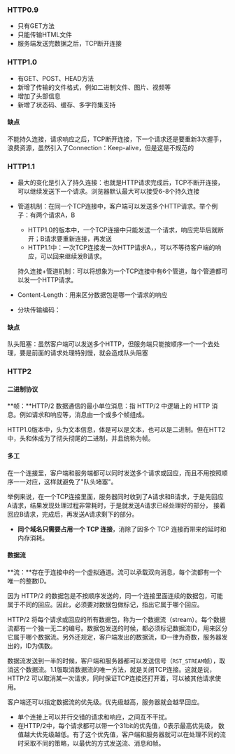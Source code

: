 ### HTTP0.9

- 只有GET方法
- 只能传输HTML文件
- 服务端发送完数据之后，TCP断开连接

### HTTP1.0

- 有GET、POST、HEAD方法
- 新增了传输的文件格式，例如二进制文件、图片、视频等
- 增加了头部信息
- 新增了状态码、缓存、多字符集支持

#### 缺点

不能持久连接，请求响应之后，TCP断开连接，下一个请求还是要重新3次握手，浪费资源，虽然引入了Connection：Keep-alive，但是这是不规范的

### HTTP1.1

- 最大的变化是引入了持久连接：也就是HTTP请求完成后，TCP不断开连接，可以继续发送下一个请求。浏览器默认最大可以接受6-8个持久连接

- 管道机制：在同一个TCP连接中，客户端可以发送多个HTTP请求。举个例子：有两个请求A，B

  - HTTP1.0的版本中，一个TCP连接中只能发送一个请求，响应完毕后就断开；B请求要重新连接，再发送
  - HTTP1.1中：一次TCP连接发一次HTTP请求A，，可以不等待客户端的响应，可以回来继续发B请求。

  持久连接+管道机制：可以将想象为一个TCP连接中有6个管道，每个管道都可以发一个HTTP请求。

- Content-Length：用来区分数据包是哪一个请求的响应

- 分块传输编码：

#### 缺点

队头阻塞：虽然客户端可以发送多个HTTP，但服务端只能按顺序一个一个去处理，要是前面的请求处理特别慢，就会造成队头阻塞

### HTTP2

#### 二进制协议

**帧：**HTTP/2 数据通信的最小单位消息：指 HTTP/2 中逻辑上的 HTTP 消息。例如请求和响应等，消息由一个或多个帧组成。

HTTP1.0版本中，头为文本信息，体是可以是文本，也可以是二进制。但在HTT2中，头和体成为了彻头彻尾的二进制，并且统称为帧。

#### 多工

在一个连接里，客户端和服务端都可以同时发送多个请求或回应，而且不用按照顺序一一对应，这样就避免了"队头堵塞"。 

举例来说，在一个TCP连接里面，服务器同时收到了A请求和B请求，于是先回应A请求，结果发现处理过程非常耗时，于是就发送A请求已经处理好的部分， 接着回应B请求，完成后，再发送A请求剩下的部分。 

- **同个域名只需要占用一个 TCP 连接**，消除了因多个 TCP 连接而带来的延时和内存消耗。

#### 数据流

**流：**存在于连接中的一个虚拟通道。流可以承载双向消息，每个流都有一个唯一的整数ID。 

因为 HTTP/2 的数据包是不按顺序发送的，同一个连接里面连续的数据包，可能属于不同的回应。因此，必须要对数据包做标记，指出它属于哪个回应。

HTTP/2 将每个请求或回应的所有数据包，称为一个数据流（stream）。每个数据流都有一个独一无二的编号。数据包发送的时候，都必须标记数据流ID，用来区分它属于哪个数据流。另外还规定，客户端发出的数据流，ID一律为奇数，服务器发出的，ID为偶数。

数据流发送到一半的时候，客户端和服务器都可以发送信号（`RST_STREAM`帧），取消这个数据流。1.1版取消数据流的唯一方法，就是关闭TCP连接。这就是说，HTTP/2 可以取消某一次请求，同时保证TCP连接还打开着，可以被其他请求使用。

客户端还可以指定数据流的优先级。优先级越高，服务器就会越早回应。

- 单个连接上可以并行交错的请求和响应，之间互不干扰。
- 在HTTP/2中，每个请求都可以带一个31bit的优先值，0表示最高优先级， 数值越大优先级越低。有了这个优先值，客户端和服务器就可以在处理不同的流时采取不同的策略，以最优的方式发送流、消息和帧。